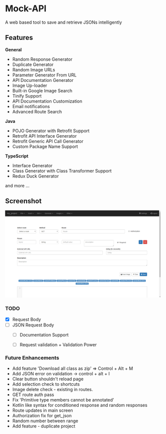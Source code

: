 # Mock-API

A web based tool to save and retrieve JSONs intelligently


## Features

**General**

 - Random Response Generator
 - Duplicate Generator
 - Random Image URLs
 - Parameter Generator From URL
 - API Documentation Generator
 - Image Up-loader
 - Built-in Google Image Search
 - Tinify Support
 - API Documentation Customization
 - Email notifications
 - Advanced Route Search 


 **Java**

 - POJO Generator with Retrofit Support
 - Retrofit API Interface Generator
 - Retrofit Generic API Call Generator
 - Custom Package Name Support
 
 
 **TypeScript**

 - Interface Generator
 - Class Generator with Class Transformer Support
 - Redux Duck Generator

and more ...

## Screenshot

![screenshot.png](https://raw.githubusercontent.com/theapache64/Mock-API/master/screenshot.png)

### TODO
- [x] Request Body  
- [ ] JSON Request Body 
    - [ ] Documentation Support
    - [ ] Request validation + Validation Power
    
   
### Future Enhancements

- Add feature 'Download all class as zip' => Control + Alt + M
- Add JSON error on validation -> control + alt + l
- Clear button shouldn't reload page
- Add selection check to shortcuts
- Image delete check - existing in routes.
- GET route auth pass
- Fix 'Primitive type members cannot be annotated'
- Kotlin like syntax for conditioned response and random responses
- Route updates in main screen
- Authorization fix for get_json
- Random number between range
- Add feature - duplicate project

